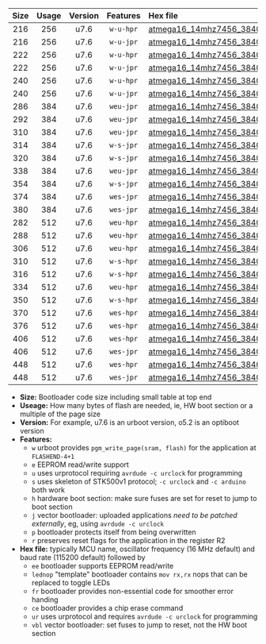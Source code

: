 |Size|Usage|Version|Features|Hex file|
|:-:|:-:|:-:|:-:|:--|
|216|256|u7.6|`w-u-hpr`|[atmega16_14mhz7456_38400bps_ur.hex](https://raw.githubusercontent.com/stefanrueger/urboot/main//atmega16_14mhz7456_38400bps_ur.hex)|
|216|256|u7.6|`w-u-jpr`|[atmega16_14mhz7456_38400bps_ur_vbl.hex](https://raw.githubusercontent.com/stefanrueger/urboot/main//atmega16_14mhz7456_38400bps_ur_vbl.hex)|
|222|256|u7.6|`w-u-hpr`|[atmega16_14mhz7456_38400bps_lednop_ur.hex](https://raw.githubusercontent.com/stefanrueger/urboot/main//atmega16_14mhz7456_38400bps_lednop_ur.hex)|
|222|256|u7.6|`w-u-jpr`|[atmega16_14mhz7456_38400bps_lednop_ur_vbl.hex](https://raw.githubusercontent.com/stefanrueger/urboot/main//atmega16_14mhz7456_38400bps_lednop_ur_vbl.hex)|
|240|256|u7.6|`w-u-hpr`|[atmega16_14mhz7456_38400bps_lednop_fr_ur.hex](https://raw.githubusercontent.com/stefanrueger/urboot/main//atmega16_14mhz7456_38400bps_lednop_fr_ur.hex)|
|240|256|u7.6|`w-u-jpr`|[atmega16_14mhz7456_38400bps_lednop_fr_ur_vbl.hex](https://raw.githubusercontent.com/stefanrueger/urboot/main//atmega16_14mhz7456_38400bps_lednop_fr_ur_vbl.hex)|
|286|384|u7.6|`weu-jpr`|[atmega16_14mhz7456_38400bps_ee_ur_vbl.hex](https://raw.githubusercontent.com/stefanrueger/urboot/main//atmega16_14mhz7456_38400bps_ee_ur_vbl.hex)|
|292|384|u7.6|`weu-jpr`|[atmega16_14mhz7456_38400bps_ee_lednop_ur_vbl.hex](https://raw.githubusercontent.com/stefanrueger/urboot/main//atmega16_14mhz7456_38400bps_ee_lednop_ur_vbl.hex)|
|310|384|u7.6|`weu-jpr`|[atmega16_14mhz7456_38400bps_ee_lednop_fr_ur_vbl.hex](https://raw.githubusercontent.com/stefanrueger/urboot/main//atmega16_14mhz7456_38400bps_ee_lednop_fr_ur_vbl.hex)|
|314|384|u7.6|`w-s-jpr`|[atmega16_14mhz7456_38400bps_vbl.hex](https://raw.githubusercontent.com/stefanrueger/urboot/main//atmega16_14mhz7456_38400bps_vbl.hex)|
|320|384|u7.6|`w-s-jpr`|[atmega16_14mhz7456_38400bps_lednop_vbl.hex](https://raw.githubusercontent.com/stefanrueger/urboot/main//atmega16_14mhz7456_38400bps_lednop_vbl.hex)|
|338|384|u7.6|`weu-jpr`|[atmega16_14mhz7456_38400bps_ee_lednop_fr_ce_ur_vbl.hex](https://raw.githubusercontent.com/stefanrueger/urboot/main//atmega16_14mhz7456_38400bps_ee_lednop_fr_ce_ur_vbl.hex)|
|354|384|u7.6|`w-s-jpr`|[atmega16_14mhz7456_38400bps_lednop_fr_vbl.hex](https://raw.githubusercontent.com/stefanrueger/urboot/main//atmega16_14mhz7456_38400bps_lednop_fr_vbl.hex)|
|374|384|u7.6|`wes-jpr`|[atmega16_14mhz7456_38400bps_ee_vbl.hex](https://raw.githubusercontent.com/stefanrueger/urboot/main//atmega16_14mhz7456_38400bps_ee_vbl.hex)|
|380|384|u7.6|`wes-jpr`|[atmega16_14mhz7456_38400bps_ee_lednop_vbl.hex](https://raw.githubusercontent.com/stefanrueger/urboot/main//atmega16_14mhz7456_38400bps_ee_lednop_vbl.hex)|
|282|512|u7.6|`weu-hpr`|[atmega16_14mhz7456_38400bps_ee_ur.hex](https://raw.githubusercontent.com/stefanrueger/urboot/main//atmega16_14mhz7456_38400bps_ee_ur.hex)|
|288|512|u7.6|`weu-hpr`|[atmega16_14mhz7456_38400bps_ee_lednop_ur.hex](https://raw.githubusercontent.com/stefanrueger/urboot/main//atmega16_14mhz7456_38400bps_ee_lednop_ur.hex)|
|306|512|u7.6|`weu-hpr`|[atmega16_14mhz7456_38400bps_ee_lednop_fr_ur.hex](https://raw.githubusercontent.com/stefanrueger/urboot/main//atmega16_14mhz7456_38400bps_ee_lednop_fr_ur.hex)|
|310|512|u7.6|`w-s-hpr`|[atmega16_14mhz7456_38400bps.hex](https://raw.githubusercontent.com/stefanrueger/urboot/main//atmega16_14mhz7456_38400bps.hex)|
|316|512|u7.6|`w-s-hpr`|[atmega16_14mhz7456_38400bps_lednop.hex](https://raw.githubusercontent.com/stefanrueger/urboot/main//atmega16_14mhz7456_38400bps_lednop.hex)|
|334|512|u7.6|`weu-hpr`|[atmega16_14mhz7456_38400bps_ee_lednop_fr_ce_ur.hex](https://raw.githubusercontent.com/stefanrueger/urboot/main//atmega16_14mhz7456_38400bps_ee_lednop_fr_ce_ur.hex)|
|350|512|u7.6|`w-s-hpr`|[atmega16_14mhz7456_38400bps_lednop_fr.hex](https://raw.githubusercontent.com/stefanrueger/urboot/main//atmega16_14mhz7456_38400bps_lednop_fr.hex)|
|370|512|u7.6|`wes-hpr`|[atmega16_14mhz7456_38400bps_ee.hex](https://raw.githubusercontent.com/stefanrueger/urboot/main//atmega16_14mhz7456_38400bps_ee.hex)|
|376|512|u7.6|`wes-hpr`|[atmega16_14mhz7456_38400bps_ee_lednop.hex](https://raw.githubusercontent.com/stefanrueger/urboot/main//atmega16_14mhz7456_38400bps_ee_lednop.hex)|
|406|512|u7.6|`wes-hpr`|[atmega16_14mhz7456_38400bps_ee_lednop_fr.hex](https://raw.githubusercontent.com/stefanrueger/urboot/main//atmega16_14mhz7456_38400bps_ee_lednop_fr.hex)|
|406|512|u7.6|`wes-jpr`|[atmega16_14mhz7456_38400bps_ee_lednop_fr_vbl.hex](https://raw.githubusercontent.com/stefanrueger/urboot/main//atmega16_14mhz7456_38400bps_ee_lednop_fr_vbl.hex)|
|448|512|u7.6|`wes-hpr`|[atmega16_14mhz7456_38400bps_ee_lednop_fr_ce.hex](https://raw.githubusercontent.com/stefanrueger/urboot/main//atmega16_14mhz7456_38400bps_ee_lednop_fr_ce.hex)|
|448|512|u7.6|`wes-jpr`|[atmega16_14mhz7456_38400bps_ee_lednop_fr_ce_vbl.hex](https://raw.githubusercontent.com/stefanrueger/urboot/main//atmega16_14mhz7456_38400bps_ee_lednop_fr_ce_vbl.hex)|

- **Size:** Bootloader code size including small table at top end
- **Useage:** How many bytes of flash are needed, ie, HW boot section or a multiple of the page size
- **Version:** For example, u7.6 is an urboot version, o5.2 is an optiboot version
- **Features:**
  + `w` urboot provides `pgm_write_page(sram, flash)` for the application at `FLASHEND-4+1`
  + `e` EEPROM read/write support
  + `u` uses urprotocol requiring `avrdude -c urclock` for programming
  + `s` uses skeleton of STK500v1 protocol; `-c urclock` and `-c arduino` both work
  + `h` hardware boot section: make sure fuses are set for reset to jump to boot section
  + `j` vector bootloader: uploaded applications *need to be patched externally*, eg, using `avrdude -c urclock`
  + `p` bootloader protects itself from being overwritten
  + `r` preserves reset flags for the application in the register R2
- **Hex file:** typically MCU name, oscillator frequency (16 MHz default) and baud rate (115200 default) followed by
  + `ee` bootloader supports EEPROM read/write
  + `lednop` "template" bootloader contains `mov rx,rx` nops that can be replaced to toggle LEDs
  + `fr` bootloader provides non-essential code for smoother error handing
  + `ce` bootloader provides a chip erase command
  + `ur` uses urprotocol and requires `avrdude -c urclock` for programming
  + `vbl` vector bootloader: set fuses to jump to reset, not the HW boot section

